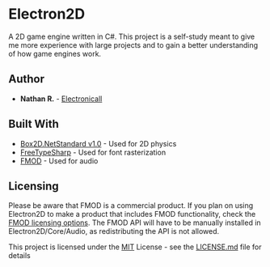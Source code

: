 # Electron2D

A 2D game engine written in C#. This project is a self-study meant to give me more experience with large projects and to gain a better understanding of how game engines work.

## Author

  - **Nathan R.** -
    [Electronicall](https://github.com/Electronicall)

## Built With

  - [Box2D.NetStandard v1.0](https://github.com/codingben/box2d-netstandard/tree/v1.0) - Used for 2D physics
  - [FreeTypeSharp](https://github.com/ryancheung/FreeTypeSharp) - Used for font rasterization
  - [FMOD](https://www.fmod.com/) - Used for audio  

## Licensing

Please be aware that FMOD is a commercial product. If you plan on using Electron2D to make a product that includes FMOD functionality, check the [FMOD licensing options](https://www.fmod.com/licensing).
The FMOD API will have to be manually installed in Electron2D/Core/Audio, as redistributing the API is not allowed.

This project is licensed under the [MIT](LICENSE.md) License - see the [LICENSE.md](LICENSE.md) file
for details
